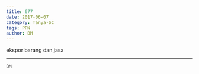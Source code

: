 ```yaml
---
title: 677
date: 2017-06-07
category: Tanya-SC
tags: PPN
author: BM
---
```


ekspor barang dan jasa

---



`BM`
